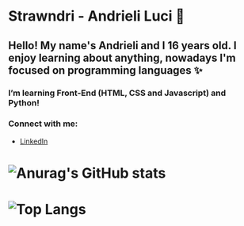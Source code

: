 # Strawndri - Andrieli Luci 🌈

## Hello! My name's Andrieli and I 16 years old. I enjoy learning about anything, nowadays I'm focused on programming languages ✨ 

### I’m learning Front-End (HTML, CSS and Javascript) and Python!

### Connect with me:
- [LinkedIn](https://www.linkedin.com/in/andrieli-luci)

# ![Anurag's GitHub stats](https://github-readme-stats.vercel.app/api?username=strawndri&show_icons=true&theme=radical&hide=contribs,issues,prs)

# ![Top Langs](https://github-readme-stats.vercel.app/api/top-langs/?username=strawndri&layout=compact&theme=radical)





